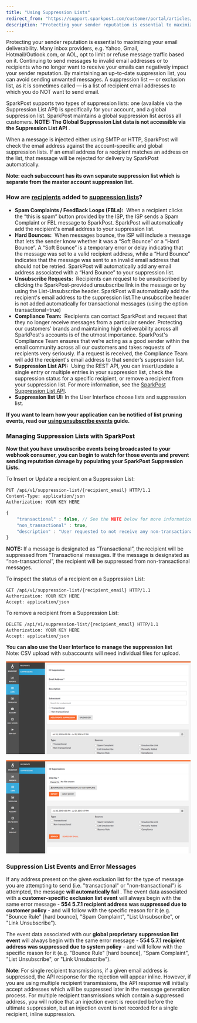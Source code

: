 ```yaml
---
title: "Using Suppression Lists"
redirect_from: "https://support.sparkpost.com/customer/portal/articles/1929891-using-suppression-lists"
description: "Protecting your sender reputation is essential to maximizing your email deliverability Many inbox providers e g Yahoo Gmail Hotmail Outlook com or AOL opt to limit or refuse message traffic based on it Continuing to send messages to invalid email addresses or to recipients who no longer want to receive..."
---
```


Protecting your sender reputation is essential to maximizing your email deliverability. Many inbox providers, e.g. Yahoo, Gmail, Hotmail/Outlook.com, or AOL, opt to limit or refuse message traffic based on it. Continuing to send messages to invalid email addresses or to recipients who no longer want to receive your emails can negatively impact your sender reputation. By maintaining an up-to-date suppression list, you can avoid sending unwanted messages. A suppression list — or exclusion list, as it is sometimes called — is a list of recipient email addresses to which you do NOT want to send email.

SparkPost supports two types of suppression lists: one (available via the Suppression List API) is specifically for your account, and a global suppression list. SparkPost maintains a global suppression list across all customers. **NOTE: The Global Suppression List data is not accessible via the Suppression List API**                                                                                .

When a message is injected either using SMTP or HTTP, SparkPost will check the email address against the account-specific and global suppression lists. If an email address for a recipient matches an address on the list, that message will be rejected for delivery by SparkPost automatically.

**Note: each subaccount has its own separate suppression list which is separate from the master account suppression list.** 

### How are [recipients](https://www.sparkpost.com/api#/reference/recipient-lists "Recipient List API") added to [suppression lists](https://www.sparkpost.com/api#/reference/suppression-list "Suppression List API")?

*   **Spam Complaints / FeedBack Loops (FBLs):**                                     When a recipient clicks the “this is spam” button provided by the ISP, the ISP sends a Spam Complaint or FBL message to SparkPost. SparkPost will automatically add the recipient's email address to your suppression list.
*   **Hard Bounces:**          When messages bounce, the ISP will include a message that lets the sender know whether it was a “Soft Bounce” or a “Hard Bounce”. A “Soft Bounce” is a temporary error or delay indicating that the message was set to a valid recipient address, while a “Hard Bounce” indicates that the message was sent to an invalid email address that should not be retried. SparkPost will automatically add any email address associated with a “Hard Bounce” to your suppression list.
*   **Unsubscribe Requests:**           Recipients can request to be unsubscribed by clicking the SparkPost-provided unsubscribe link in the message or by using the List-Unsubscribe header. SparkPost will automatically add the recipient's email address to the suppression list.The unsubscribe header is not added automatically for transactional messages (using the option transactional=true)
*   **Compliance Team:**       Recipients can contact SparkPost and request that they no longer receive messages from a particular sender. Protecting our customers’ brands and maintaining high deliverability across all SparkPost's accounts is of the utmost importance. SparkPost's Compliance Team ensures that we’re acting as a good sender within the email community across all our customers and takes requests of recipients very seriously. If a request is received, the Compliance Team will add the recipient's email address to that sender’s suppression list.
*   **Suppression List API:**           Using the REST API, you can insert/update a single entry or multiple entries in your suppression list, check the suppression status for a specific recipient, or remove a recipient from your suppression list. For more information, see the [SparkPost Suppression List API](https://www.sparkpost.com/api#/reference/suppression-list "SparkPost Suppression List API").
*   **Suppression list UI:**          In the User Interface choose lists and suppression list.

**If you want to learn how your application can be notified of list pruning events, read our [using unsubscribe events](https://support.sparkpost.com/customer/portal/articles/1929976-using-unsubscribe-reports) guide.** 

 ### Managing Suppression Lists with SparkPost 

**Now that you have unsubscribe events being broadcasted to your webhook consumer, you can begin to watch for those events and prevent sending reputation damage by populating your SparkPost Suppression Lists.**                                                                                                                                                                                                           

To Insert or Update a recipient on a Suppression List:

```
PUT /api/v1/suppression-list/{recipient_email} HTTP/1.1
Content-Type: application/json
Authorization: YOUR KEY HERE
```

```javascript
{
    "transactional" : false, // See the NOTE below for more information
    "non_transactional" : true,
    "description" : "User requested to not receive any non-transactional emails."
}
```

**NOTE:** If a message is designated as “Transactional”, the recipient will be suppressed from “Transactional messages. If the message is designated as “non-transactional”, the recipient will be suppressed from non-transactional messages.

To inspect the status of a recipient on a Suppression List:

```
GET /api/v1/suppression-list/{recipient_email} HTTP/1.1
Authorization: YOUR KEY HERE
Accept: application/json
```

To remove a recipient from a Suppression List:

```
DELETE /api/v1/suppression-list/{recipient_email} HTTP/1.1
Authorization: YOUR KEY HERE
Accept: application/json
```

**You can also use the User Interface to manage the suppression list**                                                               
Note: CSV upload with subaccounts will need individual files for upload.

**![](media/using-suppression-lists/Screenshot_2016-07-21_16.17.48_original.png)**

![](media/using-suppression-lists/Screenshot_2016-07-21_16.18.12_original.png)

 ### Suppression List Events and Error Messages 

If any address present on the given exclusion list for the type of message you are attempting to send (i.e. "transactional" or "non-transactional") is attempted, the message **will automatically fail**                   . The event data associated with a **customer-specific exclusion list event**                      will always begin with the same error message - **554 5.7.1 recipient address was suppressed due to customer policy**                                                               - and will follow with the specific reason for it (e.g. "Bounce Rule" [hard bounce], "Spam Complaint", "List Unsubscribe", or "Link Unsubscribe").

The event data associated with our **global proprietary suppression list event**                                    will always begin with the same error message - **554 5.7.1 recipient address was suppressed due to system policy**                                                             - and will follow with the specific reason for it (e.g. "Bounce Rule" [hard bounce], "Spam Complaint", "List Unsubscribe", or "Link Unsubscribe").

**Note**: For single recipient transmissions, if a given email address is suppressed, the API response for the rejection will appear inline. However, if you are using multiple recipient transmissions, the API response will initially accept addresses which will be suppressed later in the message generation process. For multiple recipient transmissions which contain a suppressed address, you will notice that an injection event is recorded before the ultimate suppression, but an injection event is not recorded for a single recipient, inline suppression.